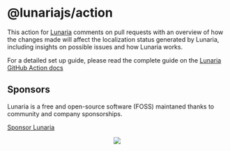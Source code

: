 # @lunariajs/action

This action for [Lunaria](https://lunaria.dev/) comments on pull requests with an overview of how the changes made will affect the localization status generated by Lunaria, including insights on possible issues and how Lunaria works.

For a detailed set up guide, please read the complete guide on the [Lunaria GitHub Action docs](https://lunaria.dev/integrations/github-action)

## Sponsors

Lunaria is a free and open-source software (FOSS) maintaned thanks to community and company sponsorships.

[Sponsor Lunaria](https://github.com/sponsors/yanthomasdev)

<p align="center">
  <a href="https://cdn.jsdelivr.net/gh/yanthomasdev/static/sponsorkit/sponsors.svg">
    <img src='https://cdn.jsdelivr.net/gh/yanthomasdev/static/sponsorkit/sponsors.svg'/>
  </a>
</p>

